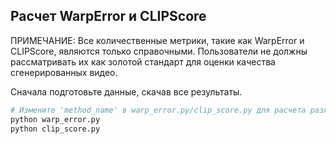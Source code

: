 ## Расчет WarpError и CLIPScore

ПРИМЕЧАНИЕ: Все количественные метрики, такие как WarpError и CLIPScore, являются только справочными. Пользователи не должны рассматривать их как золотой стандарт для оценки качества сгенерированных видео.

Сначала подготовьте данные, скачав все результаты.

```bash
# Измените 'method_name' в warp_error.py/clip_score.py для расчета различных методов
python warp_error.py
python clip_score.py
```
